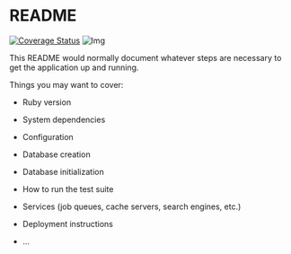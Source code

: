 # README

[![Coverage Status](https://coveralls.io/repos/github/james947/Ruby-Rails-Blog/badge.svg?branch=ft-add-image-uploading-feature)](https://coveralls.io/github/james947/Ruby-Rails-Blog?branch=ft-add-image-uploading-feature)
![Img](https://i.imgur.com/rnimre9.png)

This README would normally document whatever steps are necessary to get the
application up and running.

Things you may want to cover:

* Ruby version

* System dependencies

* Configuration

* Database creation

* Database initialization

* How to run the test suite

* Services (job queues, cache servers, search engines, etc.)

* Deployment instructions

* ...
